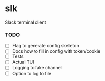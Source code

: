 # slk

Slack terminal client

### TODO
- [ ] Flag to generate config skelleton
- [ ] Docs how to fill in config with token/cookie
- [ ] Tests
- [ ] Actual TUI
- [ ] Logging to fake channel 
- [ ] Option to log to file